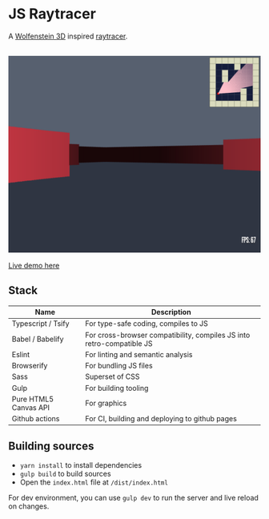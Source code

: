 # JS Raytracer
A [Wolfenstein 3D](https://en.wikipedia.org/wiki/Wolfenstein_3D) inspired [raytracer](https://en.wikipedia.org/wiki/Ray_casting#Ray_casting_in_early_computer_games).

<center>
	<br/>
	<img src=".github/screenshot01.png"/>
</center>

[Live demo here](https://leandrosq.github.io/js-raytracer/)

## Stack
| Name | Description |
| -- | -- |
| Typescript / Tsify | For type-safe coding, compiles to JS |
| Babel / Babelify | For cross-browser compatibility, compiles JS into retro-compatible JS |
| Eslint | For linting and semantic analysis |
| Browserify | For bundling JS files |
| Sass | Superset of CSS |
| Gulp | For building tooling |
| Pure HTML5 Canvas API | For graphics |
| Github actions | For CI, building and deploying to github pages |

## Building sources

- `yarn install` to install dependencies
- `gulp build` to build sources
- Open the `index.html` file at `/dist/index.html`

For dev environment, you can use `gulp dev` to run the server and live reload on changes.